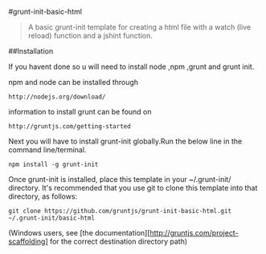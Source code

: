 #grunt-init-basic-html


> A basic grunt-init template for creating a html file with a watch (live reload) function and a jshint function.

##Installation

If you havent done so u will need to install node ,npm ,grunt and grunt init.

npm and node can be installed through
```
http://nodejs.org/download/
```

information to install grunt can be found on
```
http://gruntjs.com/getting-started
```
Next you will have to install grunt-init globally.Run the below line in the command line/terminal.
```
npm install -g grunt-init
```
Once grunt-init is installed, place this template in your ~/.grunt-init/ directory. It's recommended that you use git to clone this template into that directory, as follows:
```
git clone https://github.com/gruntjs/grunt-init-basic-html.git ~/.grunt-init/basic-html
```
(Windows users, see [the documentation][http://gruntjs.com/project-scaffolding] for the correct destination directory path)